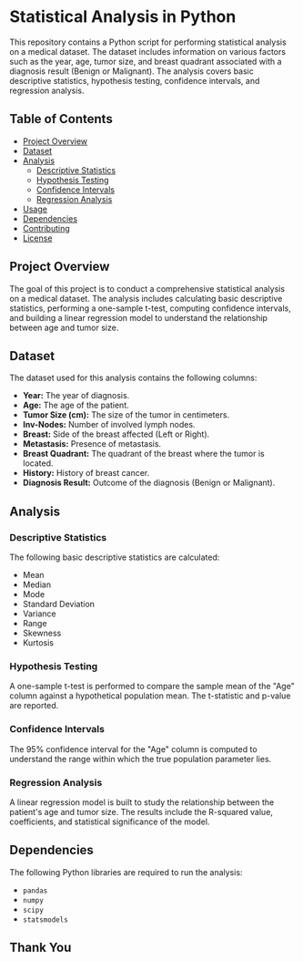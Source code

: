# Statistical Analysis in Python

This repository contains a Python script for performing statistical analysis on a medical dataset. The dataset includes information on various factors such as the year, age, tumor size, and breast quadrant associated with a diagnosis result (Benign or Malignant). The analysis covers basic descriptive statistics, hypothesis testing, confidence intervals, and regression analysis.

## Table of Contents
- [Project Overview](#project-overview)
- [Dataset](#dataset)
- [Analysis](#analysis)
  - [Descriptive Statistics](#descriptive-statistics)
  - [Hypothesis Testing](#hypothesis-testing)
  - [Confidence Intervals](#confidence-intervals)
  - [Regression Analysis](#regression-analysis)
- [Usage](#usage)
- [Dependencies](#dependencies)
- [Contributing](#contributing)
- [License](#license)

## Project Overview

The goal of this project is to conduct a comprehensive statistical analysis on a medical dataset. The analysis includes calculating basic descriptive statistics, performing a one-sample t-test, computing confidence intervals, and building a linear regression model to understand the relationship between age and tumor size.

## Dataset

The dataset used for this analysis contains the following columns:
- **Year:** The year of diagnosis.
- **Age:** The age of the patient.
- **Tumor Size (cm):** The size of the tumor in centimeters.
- **Inv-Nodes:** Number of involved lymph nodes.
- **Breast:** Side of the breast affected (Left or Right).
- **Metastasis:** Presence of metastasis.
- **Breast Quadrant:** The quadrant of the breast where the tumor is located.
- **History:** History of breast cancer.
- **Diagnosis Result:** Outcome of the diagnosis (Benign or Malignant).

## Analysis

### Descriptive Statistics
The following basic descriptive statistics are calculated:
- Mean
- Median
- Mode
- Standard Deviation
- Variance
- Range
- Skewness
- Kurtosis

### Hypothesis Testing
A one-sample t-test is performed to compare the sample mean of the "Age" column against a hypothetical population mean. The t-statistic and p-value are reported.

### Confidence Intervals
The 95% confidence interval for the "Age" column is computed to understand the range within which the true population parameter lies.

### Regression Analysis
A linear regression model is built to study the relationship between the patient's age and tumor size. The results include the R-squared value, coefficients, and statistical significance of the model.

## Dependencies

The following Python libraries are required to run the analysis:
- `pandas`
- `numpy`
- `scipy`
- `statsmodels`

## Thank You

